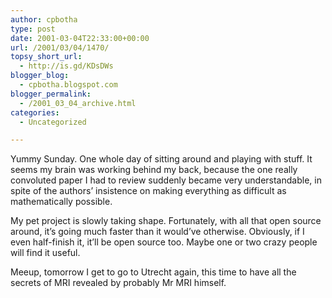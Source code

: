 ```yaml
---
author: cpbotha
type: post
date: 2001-03-04T22:33:00+00:00
url: /2001/03/04/1470/
topsy_short_url:
  - http://is.gd/KDsDWs
blogger_blog:
  - cpbotha.blogspot.com
blogger_permalink:
  - /2001_03_04_archive.html
categories:
  - Uncategorized

---
```

Yummy Sunday. One whole day of sitting around and playing with stuff. It seems my brain was working behind my back, because the one really convoluted paper I had to review suddenly became very understandable, in spite of the authors&#8217; insistence on making everything as difficult as mathematically possible.

My pet project is slowly taking shape. Fortunately, with all that open source around, it&#8217;s going much faster than it would&#8217;ve otherwise. Obviously, if I even half-finish it, it&#8217;ll be open source too. Maybe one or two crazy people will find it useful.

Meeup, tomorrow I get to go to Utrecht again, this time to have all the secrets of MRI revealed by probably Mr MRI himself.